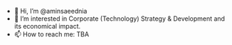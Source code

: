 - 👋 Hi, I’m @aminsaeednia
- 👀 I’m interested in Corporate (Technology) Strategy & Development and its economical impact.
- 📫 How to reach me: TBA

<!---
aminsaeednia/aminsaeednia is a ✨ special ✨ repository because its `README.md` (this file) appears on your GitHub profile.
You can click the Preview link to take a look at your changes.
--->
